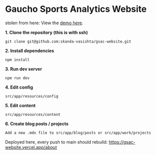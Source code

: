 # **Gaucho Sports Analytics Website**

stolen from here: View the [demo here](https://demo.magic-portfolio.com).


**1. Clone the repository (this is with ssh)**
```
git clone git@github.com:skanda-vasishta/gsac-website.git
```

**2. Install dependencies**
```
npm install
```

**3. Run dev server**
```
npm run dev
```

**4. Edit config**
```
src/app/resources/config
```

**5. Edit content**
```
src/app/resources/content
```

**6. Create blog posts / projects**
```
Add a new .mdx file to src/app/blog/posts or src/app/work/projects
```


Deployed here, every push to main should rebuild:
https://gsac-website.vercel.app/about

